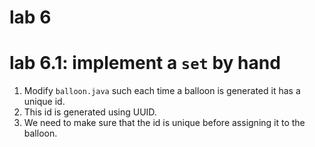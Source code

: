 # lab 6

# lab 6.1: implement a `set` by hand

1. Modify `balloon.java` such each time a balloon is generated it has a unique id.   
2. This id is generated using UUID.
3. We need to make sure that the id is unique before assigning it to the balloon.


